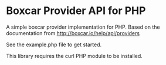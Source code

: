 Boxcar Provider API for PHP
===========================

A simple boxcar provider implementation for PHP. Based on the documentation
from http://boxcar.io/help/api/providers

See the example.php file to get started.

This library requires the curl PHP module to be installed.
